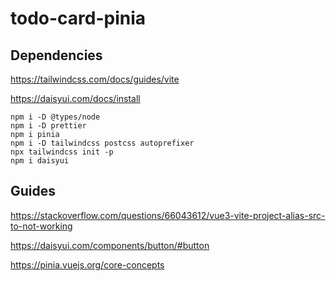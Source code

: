 # todo-card-pinia

## Dependencies

https://tailwindcss.com/docs/guides/vite

https://daisyui.com/docs/install

```shell
npm i -D @types/node
npm i -D prettier
npm i pinia
npm i -D tailwindcss postcss autoprefixer
npx tailwindcss init -p
npm i daisyui
```

## Guides

https://stackoverflow.com/questions/66043612/vue3-vite-project-alias-src-to-not-working

https://daisyui.com/components/button/#button

https://pinia.vuejs.org/core-concepts

